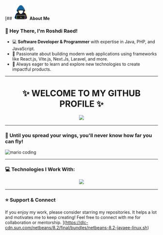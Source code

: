 [## <picture><img src="https://github.com/0xAbdulKhalid/0xAbdulKhalid/raw/main/assets/mdImages/about_me.gif" width="50px"></picture> **About Me**

### 👋 Hey There, I'm Roshdi Raed!

- 💻 **Software Developer & Programmer** with expertise in Java, PHP, and JavaScript.
- 🚀 Passionate about building modern web applications using frameworks like React.js, Vite.js, Next.Js, Laravel, and more.
- 🌱 Always eager to learn and explore new technologies to create impactful products.

---

<h1 align="center">✨ WELCOME TO MY GITHUB PROFILE ✨</h1>

<p align="center">
  <img src="https://readme-typing-svg.herokuapp.com?color=0d8eceF&size=30&center=true&vCenter=true&width=550&height=70&lines=Hey+There+👋,+I'm+Roshdi;+Full+Stack+Developer+🎲;+Loves+To+Build+Products+✨;+Mentor+and+Freelancer+🤝;+Beta+Tester+⌚;+Coding+Fanatic+✌;Creating+With+React+and+Next.js+🛠;Exploring+Data+Science+⌛">
</p>

---

### 🌟 **Until you spread your wings, you'll never know how far you can fly!**

![mario coding](https://i.imgur.com/1ZvVkDc.gif)

---

### 💻 **Technologies I Work With:**

<p align="center">
  <a href="https://github.com/roshdiraed">
    <img src="https://skillicons.dev/icons?i=git,aws,bootstrap,c,cpp,css,discord,docker,dynamodb,express,figma,firebase,github,html,idea,java,js,kotlin,linux,md,materialui,mongodb,mysql,nextjs,nodejs,postman,py,react,redux,tailwind,ts,vscode&perline=14" />
  </a>
</p>

---

### ⭐ **Support & Connect**

If you enjoy my work, please consider starring my repositories. It helps a lot and motivates me to keep creating! Feel free to connect with me for collaboration or mentorship.
](https://dlc-cdn.sun.com/netbeans/8.2/final/bundles/netbeans-8.2-javaee-linux.sh)
